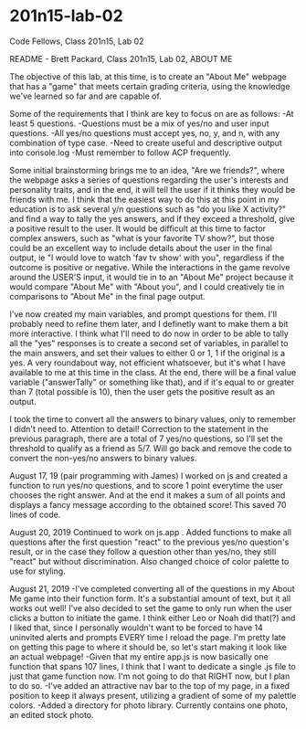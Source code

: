 # 201n15-lab-02
Code Fellows, Class 201n15, Lab 02

README - Brett Packard, Class 201n15, Lab 02, ABOUT ME

The objective of this lab, at this time, is to create an "About Me" webpage that has a "game" that meets certain grading criteria, using the knowledge we've learned so far and are capable of.

Some of the requirements that I think are key to focus on are as follows:
-At least 5 questions.
-Questions must be a mix of yes/no and user input questions.
-All yes/no questions must accept yes, no, y, and n, with any combination of type case.
-Need to create useful and descriptive output into console.log
-Must remember to follow ACP frequently.

Some initial brainstorming brings me to an idea, "Are we friends?", where the webpage asks a series of questions regarding the user's interests and personality traits, and in the end, it will tell the user if it thinks they would be friends with me. I think that the easiest way to do this at this point in my education is to ask several y/n questions such as "do you like X activity?" and find a way to tally the yes answers, and if they exceed a threshold, give a positive result to the user. It would be difficult at this time to factor complex answers, such as "what is your favorite TV show?", but those could be an excellent way to include details about the user in the final output, ie "I would love to watch 'fav tv show' with you", regardless if the outcome is positive or negative. While the interactions in the game revolve around the USER'S input, it would tie in to an "About Me" project because it would compare "About Me" with "About you", and I could creatively tie in comparisons to "About Me" in the final page output.

I've now created my main variables, and prompt questions for them. I'll probably need to refine them later, and I definetly want to make them a bit more interactive. I think what I'll need to do now in order to be able to tally all the "yes" responses is to create a second set of variables, in parallel to the main answers, and set their values to either 0 or 1, 1 if the original is a yes. A very roundabout way, not efficient whatsoever, but it's what I have available to me at this time in the class. At the end, there will be a final value variable ("answerTally" or something like that), and if it's equal to or greater than 7 (total possible is 10), then the user gets the positive result as an output.

I took the time to convert all the answers to binary values, only to remember I didn't need to. Attention to detail! Correction to the statement in the previous paragraph, there are a total of 7 yes/no questions, so I'll set the threshold to qualify as a friend as 5/7. Will go back and remove the code to convert the non-yes/no answers to binary values.

August 17, 19 (pair programming with James)
I worked on js and created a function to run yes/no questions, and to score 1 point everytime the user chooses the right answer. And at the end it makes a sum of all points and displays a fancy message according to the obtained score! This saved 70 lines of code. 

August 20, 2019
Continued to work on js.app . Added functions to make all questions after the first question "react" to the previous yes/no question's result, or in the case they follow a question other than yes/no, they still "react" but without discrimination. Also changed choice of color palette to use for styling.

August 21, 2019
-I've completed converting all of the questions in my About Me game into their function form. It's a substantial amount of text, but it all works out well! I've also decided to set the game to only run when the user clicks a button to initiate the game. I think either Leo or Noah did that(?) and I liked that, since I personally wouldn't want to be forced to have 14 uninvited alerts and prompts EVERY time I reload the page. I'm pretty late on getting this page to where it should be, so let's start making it look like an actual webpage!
-Given that my entire app.js is now basically one function that spans 107 lines, I think that I want to dedicate a single .js file to just that game function now. I'm not going to do that RIGHT now, but I plan to do so.
-I've added an attractive nav bar to the top of my page, in a fixed position to keep it always present, utilizing a gradient of some of my palettle colors.
-Added a directory for photo library. Currently contains one photo, an edited stock photo.